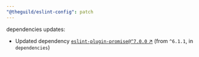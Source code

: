 ```yaml
---
"@theguild/eslint-config": patch
---
```

dependencies updates:
  - Updated dependency [`eslint-plugin-promise@^7.0.0` ↗︎](https://www.npmjs.com/package/eslint-plugin-promise/v/7.0.0) (from `^6.1.1`, in `dependencies`)
